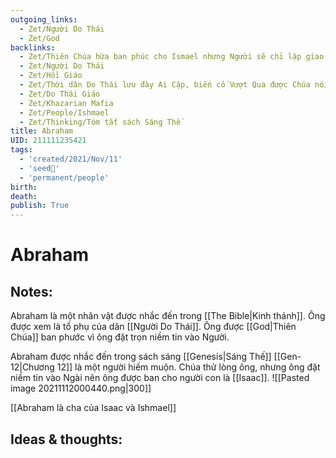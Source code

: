 ```yaml
---
outgoing_links:
  - Zet/Người Do Thái
  - Zet/God
backlinks:
  - Zet/Thiên Chúa hứa ban phúc cho Ismael nhưng Người sẽ chỉ lập giao ước với Isaac
  - Zet/Người Do Thái
  - Zet/Hồi Giáo
  - Zet/Thời dân Do Thái lưu đày Ai Cập, biến cố Vượt Qua được Chúa nói với Abraham trong sách sáng thế
  - Zet/Do Thái Giáo
  - Zet/Khazarian Mafia
  - Zet/People/Ishmael
  - Zet/Thinking/Tóm tắt sách Sáng Thế
title: Abraham
UID: 211111235421
tags:
  - 'created/2021/Nov/11'
  - 'seed🥜'
  - 'permanent/people'
birth: 
death: 
publish: True
---
```

# Abraham

## Notes:
Abraham là một nhân vật được nhắc đến trong [[The Bible|Kinh thánh]]. Ông được xem là tổ phụ của dân [[Người Do Thái]]. Ông được [[God|Thiên Chúa]] ban phước vì ông đặt trọn niềm tin vào Người.

Abraham được nhắc đến trong sách sáng [[Genesis|Sáng Thế]] [[Gen-12|Chương 12]] là một người hiếm muộn. Chúa thử lòng ông, nhưng ông đặt niềm tin vào Ngài nên ông được ban cho người con là [[Isaac]].
![[Pasted image 20211112000440.png|300]]

[[Abraham là cha của Isaac và Ishmael]]

## Ideas & thoughts:
